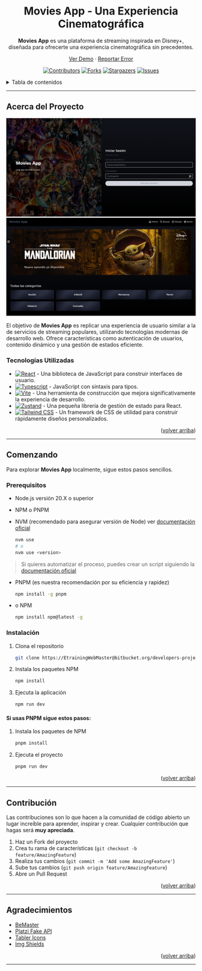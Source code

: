 <div align="center">

# Movies App - Una Experiencia Cinematográfica

**Movies App** es una plataforma de streaming inspirada en Disney+, diseñada para ofrecerte una experiencia cinematográfica sin precedentes.

[Ver Demo](https://moviesapp-z3y3gm6dsa-uc.a.run.app/auth/login) · [Reportar Error](https://github.com/VidBarbosa/moviesApp/issues)

[![Contributors][contributors-shield]][contributors-url]
[![Forks][forks-shield]][forks-url]
[![Stargazers][stars-shield]][stars-url]
[![Issues][issues-shield]][issues-url]

</div>

<details>
<summary>Tabla de contenidos</summary>
<ol>
<li><a href="#acerca-del-proyecto">Acerca del Proyecto</a></li>
<li><a href="#tecnologías-utilizadas">Tecnologías Utilizadas</a></li>
<li><a href="#comenzando">Comenzando</a></li>
<li><a href="#contribución">Contribución</a></li>
<li><a href="#contacto">Contacto</a></li>
<li><a href="#agradecimientos">Agradecimientos</a></li>
</ol>
</details>

---

## Acerca del Proyecto

![Captura de pantalla](./public/img/ScreenShots/1.png)
![Captura de pantalla](./public/img/ScreenShots/2.png)

El objetivo de **Movies App** es replicar una experiencia de usuario similar a la de servicios de streaming populares, utilizando tecnologías modernas de desarrollo web. Ofrece características como autenticación de usuarios, contenido dinámico y una gestión de estados eficiente.

### Tecnologías Utilizadas

- [![React][react-badge]][react-url] - Una biblioteca de JavaScript para construir interfaces de usuario.
- [![Typescript][typescript-badge]][typescript-url] - JavaScript con sintaxis para tipos.
- [![Vite][vite-badge]][vite-url] - Una herramienta de construcción que mejora significativamente la experiencia de desarrollo.
- [![Zustand][zustand-badge]][zustand-url] - Una pequeña librería de gestión de estado para React.
- [![Tailwind CSS][tailwind-badge]][tailwind-url] - Un framework de CSS de utilidad para construir rápidamente diseños personalizados.

[react-url]: https://reactjs.org/
[typescript-url]: https://www.typescriptlang.org/
[vite-url]: https://vitejs.dev/
[zustand-url]: https://github.com/pmndrs/zustand
[tailwind-url]: https://tailwindcss.com/
[react-badge]: https://img.shields.io/badge/-React-61DAFB?style=for-the-badge&logo=react&logoColor=white
[typescript-badge]: https://img.shields.io/badge/Typescript-3178C6?style=for-the-badge&logo=typescript&logoColor=white
[vite-badge]: https://img.shields.io/badge/-Vite-646CFF?style=for-the-badge&logo=vite&logoColor=white
[zustand-badge]: https://img.shields.io/badge/-Zustand-FF3E00?style=for-the-badge&logo=reactivex&logoColor=white
[tailwind-badge]: https://img.shields.io/badge/Tailwind_CSS-38B2AC?style=for-the-badge&logo=tailwind-css&logoColor=white

<p align="right">(<a href="#readme-top">volver arriba</a>)</p>

---

## Comenzando

Para explorar **Movies App** localmente, sigue estos pasos sencillos.

### Prerequisitos

- Node.js versión 20.X o superior
- NPM o PNPM
- NVM (recomendado para asegurar versión de Node) ver [documentación oficial](https://github.com/nvm-sh/nvm?tab=readme-ov-file#installing-and-updating)

	```sh
	nvm use
	# o
	nvm use <version>
	```

> Si quieres automatizar el proceso, puedes crear un script siguiendo la [documentación oficial](https://github.com/nvm-sh/nvm?tab=readme-ov-file#calling-nvm-use-automatically-in-a-directory-with-a-nvmrc-file)

- PNPM (es nuestra recomendación por su eficiencia y rapidez)

  ```sh
  npm install -g pnpm
  ```

- o NPM

  ```sh
  npm install npm@latest -g
  ```

### Instalación

1. Clona el repositorio

   ```sh
   git clone https://EtrainingWebMaster@bitbucket.org/developers-projects/microsite_enventors.git
   ```

2. Instala los paquetes NPM

   ```sh
   npm install
   ```

3. Ejecuta la aplicación

   ```sh
   npm run dev
   ```

#### Si usas PNPM sigue estos pasos:

1. Instala los paquetes de NPM

   ```sh
   pnpm install
   ```

2. Ejecuta el proyecto

   ```sh
   pnpm run dev
   ```



<p align="right">(<a href="#readme-top">volver arriba</a>)</p>

---

## Contribución

Las contribuciones son lo que hacen a la comunidad de código abierto un lugar increíble para aprender, inspirar y crear. Cualquier contribución que hagas será **muy apreciada**.

1. Haz un Fork del proyecto
2. Crea tu rama de características (`git checkout -b feature/AmazingFeature`)
3. Realiza tus cambios (`git commit -m 'Add some AmazingFeature'`)
4. Sube tus cambios (`git push origin feature/AmazingFeature`)
5. Abre un Pull Request

<p align="right">(<a href="#readme-top">volver arriba</a>)</p>

---

## Agradecimientos

- [BeMaster](https://master.la/)
- [Platzi Fake API](https://fakeapi.platzi.com/en/about/introduction/)
- [Tabler Icons](https://tabler.io/icons)
- [Img Shields](https://shields.io)

<p align="right">(<a href="#readme-top">volver arriba</a>)</p>

[contributors-shield]: https://img.shields.io/github/contributors/VidBarbosa/moviesApp.svg?style=for-the-badge
[contributors-url]: https://github.com/VidBarbosa/moviesApp/graphs/contributors
[forks-shield]: https://img.shields.io/github/forks/VidBarbosa/moviesApp.svg?style=for-the-badge
[forks-url]: https://github.com/VidBarbosa/moviesApp/network/members
[stars-shield]: https://img.shields.io/github/stars/VidBarbosa/moviesApp.svg?style=for-the-badge
[stars-url]: https://github.com/VidBarbosa/moviesApp/stargazers
[issues-shield]: https://img.shields.io/github/issues/VidBarbosa/moviesApp.svg?style=for-the-badge
[issues-url]: https://github.com/VidBarbosa/moviesApp/issues

---